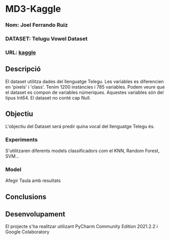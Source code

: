 # MD3-Kaggle
### Nom:   Joel Ferrando Ruiz
### DATASET: Telugu Vowel Dataset
### URL: [kaggle](https://www.kaggle.com/syamkakarla/telugu-6-vowel-dataset)

## Descripció
El dataset utilitza dades del llenguatge Telegu. Les variables es diferencien en 'pixels' i 'class'.
Tenim 1200 instàncies i 785 variables. Podem veure que el dataset es compon de variables númeriques. Aquestes variables són del tipus Int64.
El dataset no conté cap Null.

## Objectiu
L'objectiu del Dataset será predir quina vocal del llenguatge Telegu és.

### Experiments
S'utilitzaren diferents models classificadors com el KNN, Random Forest, SVM...

### Model
Afegir Taula amb resultats

## Conclusions

## Desenvolupament
El projecte s'ha realitzar utilizant PyCharm Community Edition 2021.2.2 i Google Colaboratory
